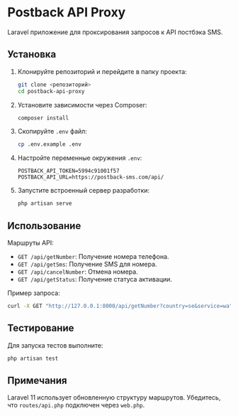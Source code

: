 
# Postback API Proxy

Laravel приложение для проксирования запросов к API постбэка SMS.

## Установка

1. Клонируйте репозиторий и перейдите в папку проекта:

   ```bash
   git clone <репозиторий>
   cd postback-api-proxy
   ```

2. Установите зависимости через Composer:

   ```bash
   composer install
   ```

3. Скопируйте `.env` файл:

   ```bash
   cp .env.example .env
   ```

4. Настройте переменные окружения `.env`:

   ```dotenv
   POSTBACK_API_TOKEN=5994c91001f57
   POSTBACK_API_URL=https://postback-sms.com/api/
   ```

5. Запустите встроенный сервер разработки:

   ```bash
   php artisan serve
   ```

## Использование

Маршруты API:

- `GET /api/getNumber`: Получение номера телефона.
- `GET /api/getSms`: Получение SMS для номера.
- `GET /api/cancelNumber`: Отмена номера.
- `GET /api/getStatus`: Получение статуса активации.

Пример запроса:

```bash
curl -X GET "http://127.0.0.1:8000/api/getNumber?country=se&service=wa"
```

## Тестирование

Для запуска тестов выполните:

```bash
php artisan test
```

## Примечания

Laravel 11 использует обновленную структуру маршрутов. Убедитесь, что `routes/api.php` подключен через `web.php`.
